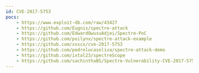 ```yaml
---
id: CVE-2017-5753
pocs: 
    - https://www.exploit-db.com/raw/43427
    - https://github.com/Eugnis/spectre-attack
    - https://github.com/EdwardOwusuAdjei/Spectre-PoC
    - https://github.com/poilynx/spectre-attack-example
    - https://github.com/xsscx/cve-2017-5753
    - https://github.com/pedrolucasoliva/spectre-attack-demo
    - https://github.com/ixtal23/spectreScope
    - https://github.com/sachinthaBS/Spectre-Vulnerability-CVE-2017-5753-
---
```

